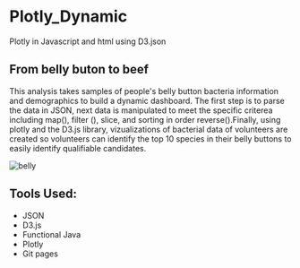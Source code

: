 # Plotly_Dynamic
Plotly in Javascript and html using D3.json

## From belly buton to beef
This analysis takes samples of people's belly button bacteria information and demographics to build a dynamic dashboard. The first step is to parse the data in JSON, next data is manipulated to meet the specific criterea including map(), filter (), slice, and sorting in order reverse().Finally, using plotly and the D3.js library, vizualizations of bacterial data of volunteers are created so volunteers can identify the top 10 species in their belly buttons to easily identify qualifiable candidates.

![belly](https://user-images.githubusercontent.com/79612565/120939855-e572ca00-c6ce-11eb-9555-a14e45d2822d.png)

## Tools Used:
- JSON
- D3.js
- Functional Java
- Plotly
- Git pages

